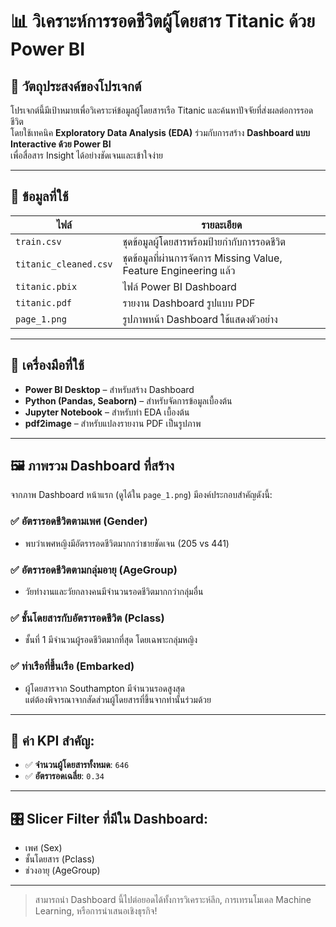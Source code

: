 
# 📊 วิเคราะห์การรอดชีวิตผู้โดยสาร Titanic ด้วย Power BI

## 🎯 วัตถุประสงค์ของโปรเจกต์

โปรเจกต์นี้มีเป้าหมายเพื่อวิเคราะห์ข้อมูลผู้โดยสารเรือ Titanic และค้นหาปัจจัยที่ส่งผลต่อการรอดชีวิต  
โดยใช้เทคนิค **Exploratory Data Analysis (EDA)** ร่วมกับการสร้าง **Dashboard แบบ Interactive ด้วย Power BI**  
เพื่อสื่อสาร Insight ได้อย่างชัดเจนและเข้าใจง่าย

---

## 📁 ข้อมูลที่ใช้

| ไฟล์ | รายละเอียด |
|------|-------------|
| `train.csv` | ชุดข้อมูลผู้โดยสารพร้อมป้ายกำกับการรอดชีวิต |
| `titanic_cleaned.csv` | ชุดข้อมูลที่ผ่านการจัดการ Missing Value, Feature Engineering แล้ว |
| `titanic.pbix` | ไฟล์ Power BI Dashboard |
| `titanic.pdf` | รายงาน Dashboard รูปแบบ PDF |
| `page_1.png` | รูปภาพหน้า Dashboard ใช้แสดงตัวอย่าง |

---

## 🧰 เครื่องมือที่ใช้

- **Power BI Desktop** – สำหรับสร้าง Dashboard  
- **Python (Pandas, Seaborn)** – สำหรับจัดการข้อมูลเบื้องต้น  
- **Jupyter Notebook** – สำหรับทำ EDA เบื้องต้น  
- **pdf2image** – สำหรับแปลงรายงาน PDF เป็นรูปภาพ

---

## 🖼 ภาพรวม Dashboard ที่สร้าง

จากภาพ Dashboard หน้าแรก (ดูได้ใน `page_1.png`) มีองค์ประกอบสำคัญดังนี้:

### ✅ อัตรารอดชีวิตตามเพศ (Gender)
- พบว่าเพศหญิงมีอัตรารอดชีวิตมากกว่าชายชัดเจน (205 vs 441)

### ✅ อัตรารอดชีวิตตามกลุ่มอายุ (AgeGroup)
- วัยทำงานและวัยกลางคนมีจำนวนรอดชีวิตมากกว่ากลุ่มอื่น

### ✅ ชั้นโดยสารกับอัตรารอดชีวิต (Pclass)
- ชั้นที่ 1 มีจำนวนผู้รอดชีวิตมากที่สุด โดยเฉพาะกลุ่มหญิง

### ✅ ท่าเรือที่ขึ้นเรือ (Embarked)
- ผู้โดยสารจาก Southampton มีจำนวนรอดสูงสุด  
  แต่ต้องพิจารณาจากสัดส่วนผู้โดยสารที่ขึ้นจากท่านั้นร่วมด้วย

---

## 📌 ค่า KPI สำคัญ:

- ✅ **จำนวนผู้โดยสารทั้งหมด**: `646`  
- ✅ **อัตรารอดเฉลี่ย**: `0.34`

---

## 🎛 Slicer Filter ที่มีใน Dashboard:
- เพศ (Sex)
- ชั้นโดยสาร (Pclass)
- ช่วงอายุ (AgeGroup)

---

> สามารถนำ Dashboard นี้ไปต่อยอดได้ทั้งการวิเคราะห์ลึก, การเทรนโมเดล Machine Learning, หรือการนำเสนอเชิงธุรกิจ!
